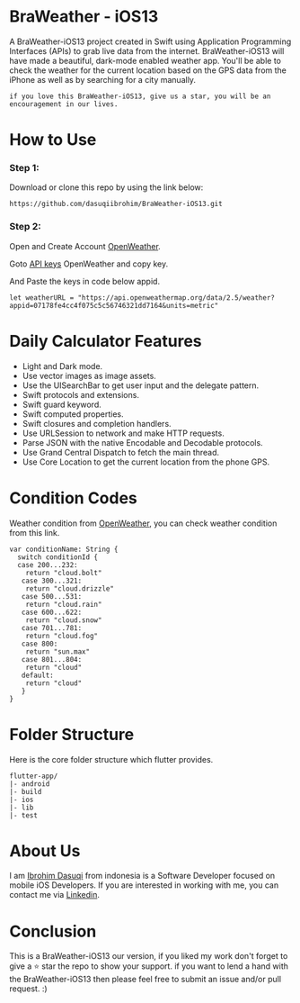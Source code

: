 

# BraWeather - iOS13
A BraWeather-iOS13 project created in Swift using Application Programming Interfaces (APIs) to grab live data from the internet. BraWeather-iOS13 will have made a beautiful, dark-mode enabled weather app. You'll be able to check the weather for the current location based on the GPS data from the iPhone as well as by searching for a city manually.

```
if you love this BraWeather-iOS13, give us a star, you will be an encouragement in our lives.
```

# How to Use
### Step 1:

Download or clone this repo by using the link below:

```
https://github.com/dasuqiibrohim/BraWeather-iOS13.git
```

### Step 2:
Open and Create Account [OpenWeather](https://openweathermap.org).

Goto [API keys](https://home.openweathermap.org/api_keys) OpenWeather and copy key. 

And Paste the keys in code below appid.

```
let weatherURL = "https://api.openweathermap.org/data/2.5/weather?appid=07178fe4cc4f075c5c56746321dd7164&units=metric"
```


# Daily Calculator Features
* Light and Dark mode.
* Use vector images as image assets.
* Use the UISearchBar to get user input and the delegate pattern.
* Swift protocols and extensions.
* Swift guard keyword.
* Swift computed properties.
* Swift closures and completion handlers.
* Use URLSession to network and make HTTP requests.
* Parse JSON with the native Encodable and Decodable protocols.
* Use Grand Central Dispatch to fetch the main thread.
* Use Core Location to get the current location from the phone GPS.

# Condition Codes
Weather condition from [OpenWeather](https://openweathermap.org/weather-conditions), you can check weather condition from this link.

```
var conditionName: String {
  switch conditionId {
  case 200...232:
    return "cloud.bolt"
   case 300...321:
    return "cloud.drizzle"
   case 500...531:
    return "cloud.rain"
   case 600...622:
    return "cloud.snow"
   case 701...781:
    return "cloud.fog"
   case 800:
    return "sun.max"
   case 801...804:
    return "cloud"
   default:
    return "cloud"
   }
}
```

# Folder Structure
Here is the core folder structure which flutter provides.
```
flutter-app/
|- android
|- build
|- ios
|- lib
|- test
```
# About Us
I am [Ibrohim Dasuqi](https://github.com/dasuqiibrohim) from indonesia is a Software Developer focused on mobile iOS Developers. If you are interested in working with me, you can contact me via [Linkedin](https://www.linkedin.com/in/dasuqiibrohim/).

# Conclusion
This is a BraWeather-iOS13 our version, if you liked my work don't forget to give a ⭐ star the repo to show your support. if you want to lend a hand with the BraWeather-iOS13 then please feel free to submit an issue and/or pull request. :)

